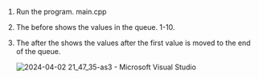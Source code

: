 1. Run the program. main.cpp
2. The before shows the values in the queue. 1-10.
3. The after the shows the values after the first value is moved to the end of the queue.

   ![2024-04-02 21_47_35-as3 - Microsoft Visual Studio](https://github.com/Curtisx1/CS303/assets/113563520/7bc482d7-028a-4ab4-ba2e-b06403981f6a)
